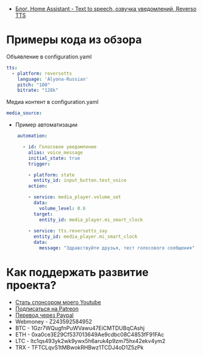 * [Блог. Home Assistant - Text to speech, озвучка уведомлений, Reverso TTS](https://youtu.be/Ib7lZYB35E8)

# Примеры кода из обзора 

Объявление в configuration.yaml

```yaml
tts:
  - platform: reversotts
    language: 'Alyona-Russian'
    pitch: "100"
    bitrate: "128k"
```

Медиа контент в configuration.yaml

```yaml
media_source:
```

* Пример автоматизации

```yaml
    automation:

      - id: Голосовое уведомление
        alias: voice_message
        initial_state: true
        trigger:

        - platform: state
          entity_id: input_button.test_voice
        action:

        - service: media_player.volume_set
          data:
            volume_level: 0.6
          target:
            entity_id: media_player.mi_smart_clock
     
        - service: tts.reversotts_say
          entity_id: media_player.mi_smart_clock
          data:
            message: "Здравствуйте друзья, тест голосового сообщения"

```


# Как поддержать развитие проекта?
* [Стать спонсором моего Youtube](http://kvazis.link/sponsorship)
* [Подписаться на Patreon](http://kvazis.link/patreon)
* [Перевод через Paypal](http://kvazis.link/paypal)
* Webmoney - Z243592584952
* BTC - 1Gzr7WQugfnPuWVawu47EiCMTDUBqCAshj
* ETH - 0xa0ce3E29Cf537013649Ae9cdbc08C4853fF91FAc
* LTC - ltc1qs493yk2wk9ywx5h6aruk4p9zm75hx42ekv4ym2
* TRX - TFTCLqvS1tMBwokRHBwz1TCDJ4oD1Z5zPk